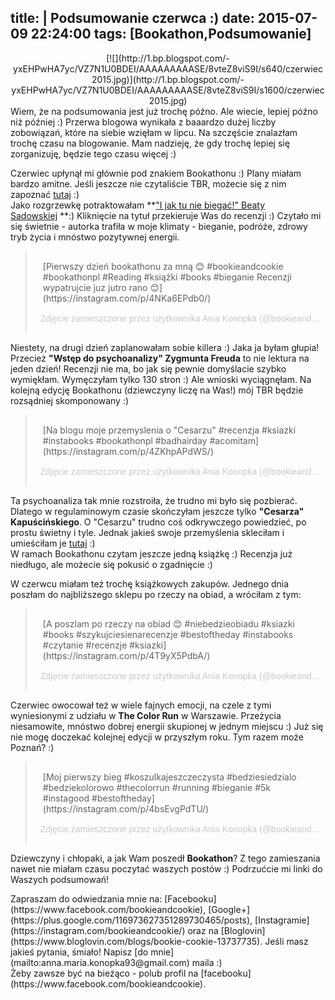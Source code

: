 title: |
	Podsumowanie czerwca :)
date: 2015-07-09 22:24:00
tags: [Bookathon,Podsumowanie]
---

<div class="content">

<div class="separator" style="clear: both; text-align: center!important;">[![](http://1.bp.blogspot.com/-yxEHPwHA7yc/VZ7N1U0BDEI/AAAAAAAAASE/8vteZ8viS9I/s640/czerwiec2015.jpg)](http://1.bp.blogspot.com/-yxEHPwHA7yc/VZ7N1U0BDEI/AAAAAAAAASE/8vteZ8viS9I/s1600/czerwiec2015.jpg)</div>

<div style="clear: both;">Wiem, że na podsumowania jest już trochę późno. Ale wiecie, lepiej późno niż później :) Przerwa blogowa wynikała z baaardzo dużej liczby zobowiązań, które na siebie wzięłam w lipcu. Na szczęście znalazłam trochę czasu na blogowanie. Mam nadzieję, że gdy trochę lepiej się zorganizuję, będzie tego czasu więcej :)  

</div>

Czerwiec upłynął mi głównie pod znakiem Bookathonu :) Plany miałam bardzo amitne. Jeśli jeszcze nie czytaliście TBR, możecie się z nim zapoznać [tutaj](http://bookieandcookie.blogspot.com/2015/06/bookathon-lato-2015.html) :)  
Jako rozgrzewkę potraktowałam **["I jak tu nie biegać!" Beaty Sadowskiej](http://bookieandcookie.blogspot.com/2015/06/beata-sadowska-i-jak-tu-nie-biegac.html) **:) Kliknięcie na tytuł przekieruje Was do recenzji :) Czytało mi się świetnie - autorka trafiła w moje klimaty - bieganie, podróże, zdrowy tryb życia i mnóstwo pozytywnej energii.  

> <div style="padding: 8px;">
> 
> <div style="margin: 8px 0 0 0; padding: 0 4px;">[Pierwszy dzień bookathonu za mną 😊 #bookieandcookie #bookathonpl #Reading #książki #books #bieganie Recenzji wypatrujcie juz jutro rano 😊](https://instagram.com/p/4NKa6EPdb0/)</div>
> 
> <div style="color: #c9c8cd; font-family: Arial,sans-serif; font-size: 14px; line-height: 17px; margin-bottom: 0; margin-top: 8px; overflow: hidden; padding: 8px 0 7px; text-align: center; text-overflow: ellipsis; white-space: nowrap;">Zdjęcie zamieszczone przez użytkownika Ania Konopka (@bookieandcookie) <time datetime="2015-06-21T21:06:16+00:00" style="font-family: Arial,sans-serif; font-size: 14px; line-height: 17px;">21 Cze, 2015 o 2:06 PDT</time></div>
> 
> </div>

Niestety, na drugi dzień zaplanowałam sobie killera :) Jaka ja byłam głupia! Przecież **"Wstęp do psychoanalizy" Zygmunta Freuda** to nie lektura na jeden dzień! Recenzji nie ma, bo jak się pewnie domyślacie szybko wymiękłam. Wymęczyłam tylko 130 stron :) Ale wnioski wyciągnęłam. Na kolejną edycję Bookathonu (dziewczyny liczę na Was!) mój TBR będzie rozsądniej skomponowany :)  

> <div style="padding: 8px;">
> 
> <div style="margin: 8px 0 0 0; padding: 0 4px;">[Na blogu moje przemyslenia o "Cesarzu" #recenzja #ksiazki #instabooks #bookathonpl #badhairday #acomitam](https://instagram.com/p/4ZKhpAPdWS/)</div>
> 
> <div style="color: #c9c8cd; font-family: Arial,sans-serif; font-size: 14px; line-height: 17px; margin-bottom: 0; margin-top: 8px; overflow: hidden; padding: 8px 0 7px; text-align: center; text-overflow: ellipsis; white-space: nowrap;">Zdjęcie zamieszczone przez użytkownika Ania Konopka (@bookieandcookie) <time datetime="2015-06-26T12:58:05+00:00" style="font-family: Arial,sans-serif; font-size: 14px; line-height: 17px;">26 Cze, 2015 o 5:58 PDT</time></div>
> 
> </div>

Ta psychoanaliza tak mnie rozstroiła, że trudno mi było się pozbierać. Dlatego w regulaminowym czasie skończyłam jeszcze tylko **"Cesarza" Kapuścińskiego**. O "Cesarzu" trudno coś odkrywczego powiedzieć, po prostu świetny i tyle. Jednak jakieś swoje przemyślenia skleciłam i umieściłam je [tutaj](http://bookieandcookie.blogspot.com/2015/06/ryszard-kapuscinski-cesarz-bookathon-2.html) :)  
W ramach Bookathonu czytam jeszcze jedną książkę :) Recenzja już niedługo, ale możecie się pokusić o zgadnięcie :)  

W czerwcu miałam też trochę książkowych zakupów. Jednego dnia poszłam do najbliższego sklepu po rzeczy na obiad, a wróciłam z tym:  

> <div style="padding: 8px;">
> 
> <div style="margin: 8px 0 0 0; padding: 0 4px;">[A poszlam po rzeczy na obiad 😊 #niebedzieobiadu #ksiazki #books #szykujciesienarecenzje #bestoftheday #instabooks #czytanie #recenzje #ksiazki](https://instagram.com/p/4T9yX5PdbA/)</div>
> 
> <div style="color: #c9c8cd; font-family: Arial,sans-serif; font-size: 14px; line-height: 17px; margin-bottom: 0; margin-top: 8px; overflow: hidden; padding: 8px 0 7px; text-align: center; text-overflow: ellipsis; white-space: nowrap;">Zdjęcie zamieszczone przez użytkownika Ania Konopka (@bookieandcookie) <time datetime="2015-06-24T12:30:34+00:00" style="font-family: Arial,sans-serif; font-size: 14px; line-height: 17px;">24 Cze, 2015 o 5:30 PDT</time></div>
> 
> </div>

Czerwiec owocował też w wiele fajnych emocji, na czele z tymi wyniesionymi z udziału w **The Color Run** w Warszawie. Przeżycia niesamowite, mnóstwo dobrej energii skupionej w jednym miejscu :) Już się nie mogę doczekać kolejnej edycji w przyszłym roku. Tym razem może Poznań? :)  

> <div style="padding: 8px;">
> 
> <div style="margin: 8px 0 0 0; padding: 0 4px;">[Moj pierwszy bieg #koszulkajeszczeczysta #bedziesiedzialo #bedziekolorowo #thecolorrun #running #bieganie #5k #instagood #bestoftheday](https://instagram.com/p/4bsEvgPdTU/)</div>
> 
> <div style="color: #c9c8cd; font-family: Arial,sans-serif; font-size: 14px; line-height: 17px; margin-bottom: 0; margin-top: 8px; overflow: hidden; padding: 8px 0 7px; text-align: center; text-overflow: ellipsis; white-space: nowrap;">Zdjęcie zamieszczone przez użytkownika Ania Konopka (@bookieandcookie) <time datetime="2015-06-27T12:29:43+00:00" style="font-family: Arial,sans-serif; font-size: 14px; line-height: 17px;">27 Cze, 2015 o 5:29 PDT</time></div>
> 
> </div>

Dziewczyny i chłopaki, a jak Wam poszedł **Bookathon**? Z tego zamieszania nawet nie miałam czasu poczytać waszych postów :) Podrzućcie mi linki do Waszych podsumowań!  

<div class="stopka" style="clear: both;">Zapraszam do odwiedzania mnie na: [Facebooku](https://www.facebook.com/bookieandcookie), [Google+](https://plus.google.com/116973627351289730465/posts), [Instagramie](https://instagram.com/bookieandcookie/) oraz na [Bloglovin](https://www.bloglovin.com/blogs/bookie-cookie-13737735).  
Jeśli masz jakieś pytania, śmiało! Napisz [do mnie](mailto:anna.maria.konopka93@gmail.com) maila :)</div>

</div>

<div class="blogger-post-footer">Żeby zawsze być na bieżąco - polub profil na [facebooku](https://www.facebook.com/bookieandcookie).</div>